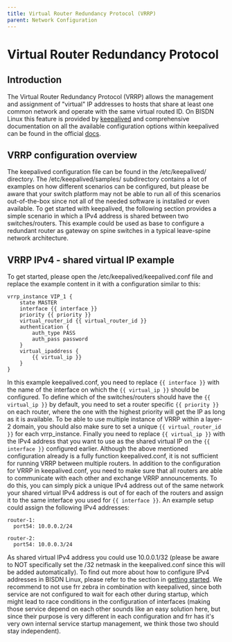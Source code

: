 ```yaml
---
title: Virtual Router Redundancy Protocol (VRRP)
parent: Network Configuration
---
```


# Virtual Router Redundancy Protocol

## Introduction

The Virtual Router Redundancy Protocol (VRRP) allows the management and
assignment of "virtual" IP addresses to hosts that share at least one common
network and operate with the same virtual routed ID. On BISDN Linux this feature
is provided by [keepalived](https://github.com/acassen/keepalived) and
comprehensive documentation on all the available configuration options within
keepalived can be found in the official
[docs](https://keepalived.readthedocs.io/en/latest/configuration_synopsis.html).

## VRRP configuration overview

The keepalived configuration file can be found in the /etc/keepalived/
directory. The /etc/keepalived/samples/ subdirectory contains a lot of examples
on how different scenarios can be configured, but please be aware that your
switch platform may not be able to run all of this scenarios out-of-the-box
since not all of the needed software is installed or even available. To get
started with keepalived, the following section provides a simple scenario in
which a IPv4 address is shared between two switches/routers. This example could
be used as base to configure a redundant router as gateway on spine switches in
a typical leave-spine network architecture.

## VRRP IPv4 - shared virtual IP example

To get started, please open the /etc/keepalived/keepalived.conf file and replace
the example content in it with a configuration similar to this:

```
vrrp_instance VIP_1 {
    state MASTER
    interface {{ interface }}
    priority {{ priority }}
    virtual_router_id {{ virtual_router_id }}
    authentication {
        auth_type PASS
        auth_pass password
    }
    virtual_ipaddress {
        {{ virtual_ip }}
    }
}
```

In this example keepalived.conf, you need to replace `{{ interface }}` with the
name of the interface on which the `{{ virtual_ip }}` should be configured. To
define which of the switches/routers should have the `{{ virtual_ip }}` by
default, you need to set a router specific `{{ priority }}` on each router,
where the one with the highest priority will get the IP as long as it is
available. To be able to use multiple instance of VRRP within a layer-2 domain,
you should also make sure to set a unique `{{ virtual_router_id }}` for each
vrrp_instance.  Finally you need to replace `{{ virtual_ip }}` with the IPv4
address that you want to use as the shared virtual IP on the `{{ interface }}`
configured earlier. 
Although the above mentioned configuration already is a fully function
keepalived.conf, it is not sufficient for running VRRP between multiple routers.
In addition to the configuration for VRRP in keepalived.conf, you need to make
sure that all routers are able to communicate with each other and exchange VRRP
announcements. To do this, you can simply pick a unique IPv4 address out of the
same network your shared virtual IPv4 address is out of for each of the routers
and assign it to the same interface you used for `{{ interface }}`. 
An example setup could assign the following IPv4 addresses:

```
router-1:
  port54: 10.0.0.2/24

router-2:
  port54: 10.0.0.3/24
```

As shared virtual IPv4 address you could use 10.0.0.1/32 (please be aware to NOT
specifically set the /32 netmask in the keepalived.conf since this will be added
automatically).
To find out more about how to configure IPv4 addresses in BISDN Linux, please
refer to the section in [getting started](https://docs.bisdn.de/getting_started/basic_networking.html#persisting-network-configuration-with-systemd-networkd).
We recommend to not use frr zebra in combination with keepalived, since both
service are not configured to wait for each other during startup, which might
lead to race conditions in the configuration of interfaces (making those service
depend on each other sounds like an easy solution here, but since their purpose
is very different in each configuration and frr has it's very own internal
service startup management, we think those two should stay independent).
